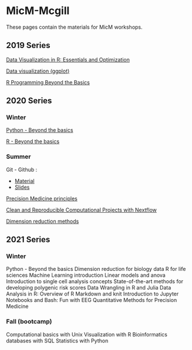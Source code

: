 # MicM-Mcgill


These pages contain the materials for MicM workshops.


## 2019 Series

[Data Visualization in R: Essentials and Optimization](https://github.com/McGill-MiCM/MICM_workshops)

[Data visualization (ggplot)](https://github.com/McGill-MiCM/Data-Visualization-Workshop)

[R Programming Beyond the Basics](https://github.com/McGill-MiCM/MiCM)

## 2020 Series 
### Winter

[Python - Beyond the basics](https://github.com/McGill-MiCM/2020-Winter-Workshop-Series/blob/master/2020-02_MiCM_PythonWorkshop.pdf)

[R - Beyond the basics](https://github.com/McGill-MiCM/R-Beyong-the-Basics/blob/master/README.md)

### Summer
Git - Github :

- [Material](https://github.com/McGill-MiCM/2020-series-summer/blob/main/2020-06-03%20MiCM%20Workshop%20Git%20and%20Github%20Materials(1).pdf)
- [Slides](https://github.com/McGill-MiCM/2020-series-summer/blob/main/2020-06-03%20MiCM%20Workshop%20Git%20and%20Github%20Slides(1).pdf)

[Precision Medicine principles](https://github.com/McGill-MiCM/2020-series-summer/blob/main/PrecisionMedicinePrinciples.zip)

[Clean and Reproducible Computational Projects with Nextflow](https://github.com/McGill-MiCM/2020-series-summer/blob/main/Computational%20Workflows.pdf)

[Dimension reduction methods](https://github.com/McGill-MiCM/2020-series-summer/blob/main/202006_dimension_reduction_workshop.pptx.pdf)

## 2021 Series
### Winter

Python - Beyond the basics
Dimension reduction for biology data
R for life sciences
Machine Learning introduction
Linear models and anova
Introduction to single cell analysis concepts
State-of-the-art methods for developing polygenic risk scores
Data Wrangling in R and Julia
Data Analysis in R: Overview of R Markdown and knit
Introduction to Jupyter Notebooks and Bash: Fun with EEG
Quantitative Methods for Precision Medicine


### Fall (bootcamp)
Computational basics with Unix
Visualization with R
Bioinformatics databases with SQL
Statistics with Python
